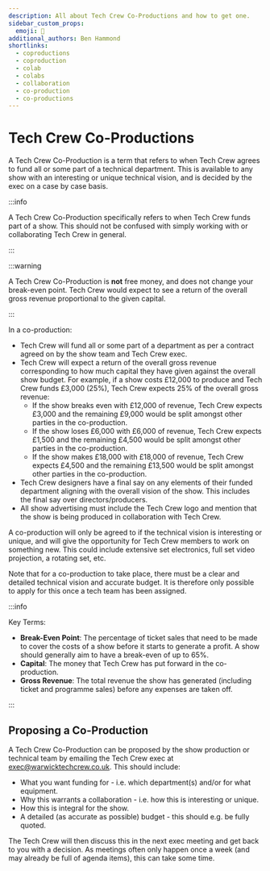 ```yaml
---
description: All about Tech Crew Co-Productions and how to get one.
sidebar_custom_props:
  emoji: 🤝
additional_authors: Ben Hammond
shortlinks:
  - coproductions
  - coproduction
  - colab
  - colabs
  - collaboration
  - co-production
  - co-productions
---
```


# Tech Crew Co-Productions

A Tech Crew Co-Production is a term that refers to when Tech Crew agrees to fund all or some part of a technical
department. This is available to any show with an interesting or unique technical vision, and is decided by the exec on
a case by case basis.

:::info

A Tech Crew Co-Production specifically refers to when Tech Crew funds part of a show. This should not be confused with
simply working with or collaborating Tech Crew in general.

:::

:::warning

A Tech Crew Co-Production is **not** free money, and does not change your break-even point. Tech Crew would expect to
see a return of the overall gross revenue proportional to the given capital.

:::

In a co-production:

- Tech Crew will fund all or some part of a department as per a contract agreed on by the show team and Tech Crew exec.
- Tech Crew will expect a return of the overall gross revenue corresponding to how much capital they have given against
  the overall show budget. For example, if a show costs £12,000 to produce and Tech Crew funds £3,000 (25%), Tech Crew
  expects 25% of the overall gross revenue:
  - If the show breaks even with £12,000 of revenue, Tech Crew expects £3,000 and the remaining £9,000 would be split
    amongst other parties in the co-production.
  - If the show loses £6,000 with £6,000 of revenue, Tech Crew expects £1,500 and the remaining £4,500 would be split
    amongst other parties in the co-production.
  - If the show makes £18,000 with £18,000 of revenue, Tech Crew expects £4,500 and the remaining £13,500 would be split
    amongst other parties in the co-production.
- Tech Crew designers have a final say on any elements of their funded department aligning with the overall vision of
  the show. This includes the final say over directors/producers.
- All show advertising must include the Tech Crew logo and mention that the show is being produced in collaboration with
  Tech Crew.

A co-production will only be agreed to if the technical vision is interesting or unique, and will give the opportunity
for Tech Crew members to work on something new. This could include extensive set electronics, full set video projection,
a rotating set, etc.

Note that for a co-production to take place, there must be a clear and detailed technical vision and accurate budget. It
is therefore only possible to apply for this once a tech team has been assigned.

:::info

Key Terms:

- **Break-Even Point**: The percentage of ticket sales that need to be made to cover the costs of a show before it
  starts to generate a profit. A show should generally aim to have a break-even of up to 65%.
- **Capital**: The money that Tech Crew has put forward in the co-production.
- **Gross Revenue**: The total revenue the show has generated (including ticket and programme sales) before any expenses
  are taken off.

:::

## Proposing a Co-Production

A Tech Crew Co-Production can be proposed by the show production or technical team by emailing the Tech Crew exec at
[exec@warwicktechcrew.co.uk](mailto:exec@warwicktechcrew.co.uk). This should include:

- What you want funding for - i.e. which department(s) and/or for what equipment.
- Why this warrants a collaboration - i.e. how this is interesting or unique.
- How this is integral for the show.
- A detailed (as accurate as possible) budget - this should e.g. be fully quoted.

The Tech Crew will then discuss this in the next exec meeting and get back to you with a decision. As meetings often
only happen once a week (and may already be full of agenda items), this can take some time.

